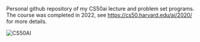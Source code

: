 Personal github repository of my CS50ai lecture and problem set programs. The course was completed in 2022, see https://cs50.harvard.edu/ai/2020/ for more details.

![CS50AI](https://user-images.githubusercontent.com/38496182/192368217-4fa7d069-946e-4a64-98ea-0c4b35654246.png)
